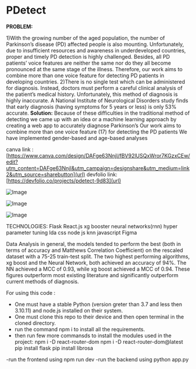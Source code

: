  #   PDetect

**PROBLEM:**

1)With the growing number of the aged population, the number of Parkinson’s disease (PD) affected people is also mounting. Unfortunately, due to insufficient resources and awareness in underdeveloped countries, proper and timely PD detection is highly challenged. Besides, all PD patients’ voice features are neither the same nor do they all become pronounced at the same stage of the illness. Therefore, our work aims to combine more than one voice feature for detecting PD patients in developing countries.
2)There is no single test which can be administered for diagnosis. Instead, doctors must perform a careful clinical analysis of the patient’s medical history.
Unfortunately, this method of diagnosis is highly inaccurate. A National Institute of Neurological Disorders study finds that early diagnosis (having symptoms for 5 years or less) is only 53% accurate.
**Solution:**
Because of these difficulties in the traditional method of detecting we came up with an idea or a machine learning approach by creating a web app to accurately diagnose Parkinson’s
Our work aims to combine more than one voice feature (17) for detecting the PD patients
We have implemented gender-based and age-based analyses

canva link : [https://www.canva.com/design/DAFge63NnjI/fBV92lUSQxWror7KGzxCEw/edit?utm_content=DAFge63NnjI&utm_campaign=designshare&utm_medium=link2&utm_source=sharebutton](url)
devfolio link: 
[https://devfolio.co/projects/pdetect-9d83](url)



![Image](https://user-images.githubusercontent.com/127591753/234108687-01044f00-e563-4939-a67c-a7c7aef71a2f.jpeg)



![Image](https://user-images.githubusercontent.com/127591753/234108742-a5ef7bdf-7673-4c5f-b548-db6b3c2db951.jpeg)



![Image](https://user-images.githubusercontent.com/127591753/234108888-8775db56-e26e-42e7-b1f0-e27cc2c430b3.jpeg)


TECHNOLOGIES:
Flask
React.js
xg booster
neural networks(rnn)
hyper parameter tuning
lda
css
node js
knn
javascript
Figma
 
Data Analysis
in general, the models tended to perform the best (both in terms of accuracy and Matthews Correlation Coefficient) on the rescaled dataset with a 75-25 train-test split.
The two highest performing algorithms, xg boost and the Neural Network, both achieved an accuracy of 94%. The NN achieved a MCC of 0.93, while xg boost achieved a MCC of 0.94. These figures outperform most existing literature and significantly outperform current methods of diagnosis.


For using this code :
- One must have a stable Python (version greter than 3.7 and less then 3.10.11) and node.js installed on their system.
- One must clone this repo to their device and then open terminal in the cloned directory.
- run the command 
  npm i
  to install all the requirements.
- then run few more commansds to install the modules used in the project:
  npm i -D react-router-dom
  npm i -D react-router-dom@latest 
  pip install flask
  pip install librosa
  
-run the frontend using
 npm run dev
-run the backend using
  python app.py
